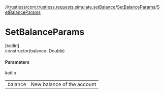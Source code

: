 //[trustless](../../../index.md)/[com.trustless.requests.simulate.setBalance](../index.md)/[SetBalanceParams](index.md)/[SetBalanceParams](-set-balance-params.md)

# SetBalanceParams

[kotlin]\
constructor(balance: Double)

#### Parameters

kotlin

| | |
|---|---|
| balance | New balance of the account |
